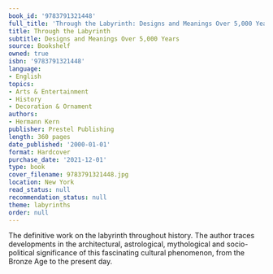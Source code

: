 ```yaml
---
book_id: '9783791321448'
full_title: 'Through the Labyrinth: Designs and Meanings Over 5,000 Years'
title: Through the Labyrinth
subtitle: Designs and Meanings Over 5,000 Years
source: Bookshelf
owned: true
isbn: '9783791321448'
language:
- English
topics:
- Arts & Entertainment
- History
- Decoration & Ornament
authors:
- Hermann Kern
publisher: Prestel Publishing
length: 360 pages
date_published: '2000-01-01'
format: Hardcover
purchase_date: '2021-12-01'
type: book
cover_filename: 9783791321448.jpg
location: New York
read_status: null
recommendation_status: null
theme: labyrinths
order: null
---
```

The definitive work on the labyrinth throughout history. The author traces developments in the architectural, astrological, mythological and socio-political significance of this fascinating cultural phenomenon, from the Bronze Age to the present day.

